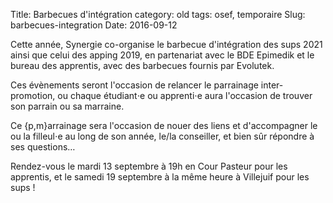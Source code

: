 Title: Barbecues d'intégration
category: old
tags: osef, temporaire
Slug: barbecues-integration
Date: 2016-09-12

Cette année, Synergie co-organise le barbecue d'intégration des sups 2021 ainsi
que celui des apping 2019, en partenariat avec le BDE Epimedik et le bureau des
apprentis, avec des barbecues fournis par Evolutek.

Ces évènements seront l'occasion de relancer le parrainage inter-promotion, ou
chaque étudiant⋅e ou apprenti⋅e aura l'occasion de trouver son parrain ou sa
marraine.

Ce {p,m}arrainage sera l'occasion de nouer des liens et d'accompagner le ou la
filleul⋅e au long de son année, le/la conseiller, et bien sûr répondre à ses
questions…

Rendez-vous le mardi 13 septembre à 19h en Cour Pasteur pour les apprentis, et le
samedi 19 septembre à la même heure à Villejuif pour les sups !
